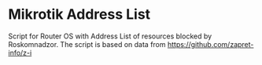 # Mikrotik Address List
Script for Router OS with Address List of resources blocked by Roskomnadzor. The script is based on data from https://github.com/zapret-info/z-i
